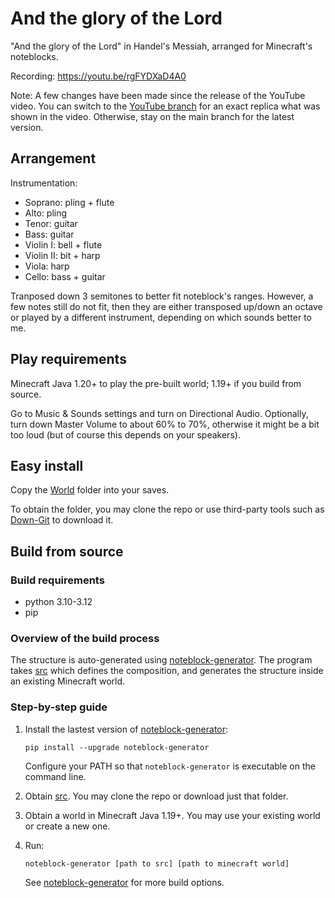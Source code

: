 # And the glory of the Lord
"And the glory of the Lord" in Handel's Messiah, arranged for Minecraft's noteblocks.

Recording: https://youtu.be/rgFYDXaD4A0

Note: A few changes have been made since the release of the YouTube video. You can switch to the [YouTube branch](https://github.com/FelixFourcolor/And-the-glory-of-the-Lord/tree/YouTube) for an exact replica what was shown in the video. Otherwise, stay on the main branch for the latest version.

## Arrangement
Instrumentation:
* Soprano: pling + flute
* Alto: pling
* Tenor: guitar
* Bass: guitar
* Violin I: bell + flute
* Violin II: bit + harp
* Viola: harp
* Cello: bass + guitar

Tranposed down 3 semitones to better fit noteblock's ranges. However, a few notes still do not fit, then they are either transposed up/down an octave or played by a different instrument, depending on which sounds better to me.

## Play requirements
Minecraft Java 1.20+ to play the pre-built world; 1.19+ if you build from source.

Go to Music & Sounds settings and turn on Directional Audio. Optionally, turn down Master Volume to about 60% to 70%, otherwise it might be a bit too loud (but of course this depends on your speakers).

## Easy install 
Copy the [World](https://github.com/FelixFourcolor/And-the-glory-of-the-Lord/tree/main/World) folder into your saves.

To obtain the folder, you may clone the repo or use third-party tools such as [Down-Git](https://minhaskamal.github.io/DownGit) to download it.

## Build from source
### Build requirements
* python 3.10-3.12
* pip

### Overview of the build process
The structure is auto-generated using [noteblock-generator](https://pypi.org/project/noteblock-generator/). The program takes [src](https://github.com/FelixFourcolor/And-the-glory-of-the-Lord/tree/main/src) which defines the composition, and generates the structure inside an existing Minecraft world.

### Step-by-step guide

1. Install the lastest version of [noteblock-generator](https://pypi.org/project/noteblock-generator/):
    ```
    pip install --upgrade noteblock-generator
    ```
    Configure your PATH so that `noteblock-generator` is executable on the command line.

2. Obtain [src](https://github.com/FelixFourcolor/And-the-glory-of-the-Lord/tree/main/src). You may clone the repo or download just that folder.

3. Obtain a world in Minecraft Java 1.19+. You may use your existing world or create a new one.

4. Run:
    ```
    noteblock-generator [path to src] [path to minecraft world]
    ```

    See [noteblock-generator](https://pypi.org/project/noteblock-generator/) for more build options.
